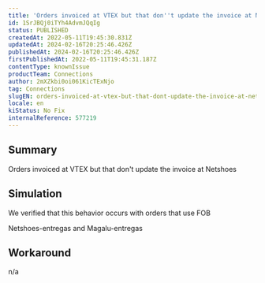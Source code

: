```yaml
---
title: 'Orders invoiced at VTEX but that don''t update the invoice at Netshoes'
id: 1SrJBQj0iTYh4AdvmJQqIg
status: PUBLISHED
createdAt: 2022-05-11T19:45:30.831Z
updatedAt: 2024-02-16T20:25:46.426Z
publishedAt: 2024-02-16T20:25:46.426Z
firstPublishedAt: 2022-05-11T19:45:31.187Z
contentType: knownIssue
productTeam: Connections
author: 2mXZkbi0oi061KicTExNjo
tag: Connections
slugEN: orders-invoiced-at-vtex-but-that-dont-update-the-invoice-at-netshoes
locale: en
kiStatus: No Fix
internalReference: 577219
---
```


## Summary


Orders invoiced at VTEX but that don't update the invoice at Netshoes



## Simulation


We verified that this behavior occurs with orders that use FOB

Netshoes-entregas and Magalu-entregas



## Workaround


n/a

